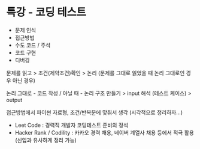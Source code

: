 # 특강 - 코딩 테스트

-   문제 인식
-   접근방법
-   수도 코드 / 주석
-   코드 구현
-   디버깅

문제를 읽고 > 조건(제약조건)확인 > 논리 (문제를 그대로 읽었을 때 논리 그대로인 경우 아닌 경우)

논리 그대로 - 코드 작성 / 아닐 때 - 논리 구조 만들기 > input 해석 (테스트 케이스) > output

접근방법에서 파이썬 자료형, 조건/반복문에 맞춰서 생각 (시각적으로 정리하자…)

-   Leet Code : 경력직 개발자 코딩테스트 준비의 정석
-   Hacker Rank / Codility : 카카오 경력 채용, 네이버 계열사 채용 등에서 적극 활용 (신입과 유사하게 정리 가능)
